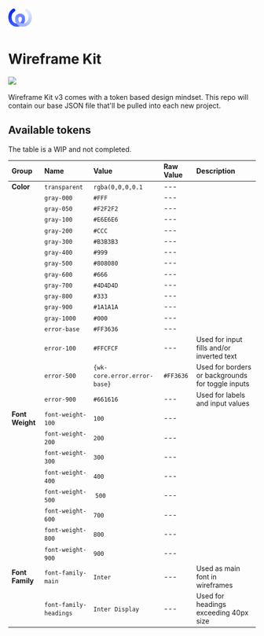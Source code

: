 <img src="https://github.com/sail-agency/wireframe-kit-base-tokens/blob/47987551fe2a50c3efd757eeb8dc896f5cf81b5f/wk.png" height="48"/>

# Wireframe Kit

<img src="https://img.shields.io/badge/Figma-Live-%23fff?logo=figma&logoColor=white"/>

Wireframe Kit v3 comes with a token based design mindset. This repo will contain our base JSON file that'll be pulled into each new project.

## Available tokens

The table is a WIP and not completed.

| Group           | Name              | Value                       | Raw Value   | Description                       |
|:----------------|:------------------|:----------------------------|:------------|:----------------------------------|
| **Color**       | `transparent`     | `rgba(0,0,0,0.1`            | ---         |                                   |
|                 | `gray-000`        | `#FFF`                      | ---         |                                   |
|                 | `gray-050`        | `#F2F2F2`                   | ---         |                                   |
|                 | `gray-100`        | `#E6E6E6`                   | ---         |                                   |
|                 | `gray-200`        | `#CCC`                      | ---         |                                   |
|                 | `gray-300`        | `#B3B3B3`                   | ---         |                                   |
|                 | `gray-400`        | `#999`                      | ---         |                                   |
|                 | `gray-500`        | `#808080`                   | ---         |                                   |
|                 | `gray-600`        | `#666`                      | ---         |                                   |
|                 | `gray-700`        | `#4D4D4D`                   | ---         |                                   |
|                 | `gray-800`        | `#333`                      | ---         |                                   |
|                 | `gray-900`        | `#1A1A1A`                   | ---         |                                   |
|                 | `gray-1000`       | `#000`                      | ---         |                                   |
|                 | `error-base`      | `#FF3636`                   | ---         |                                   |
|                 | `error-100`       | `#FFCFCF`                   | ---         | Used for input fills and/or inverted text |
|                 | `error-500`       | `{wk-core.error.error-base}` | `#FF3636`   | Used for borders or backgrounds for toggle inputs |
|                 | `error-900`       | `#661616`                   | ---         | Used for labels and input values |
|**Font Weight**  | `font-weight-100` | `100`                       | ---         |                                   |
|                 | `font-weight-200` | `200`                       | ---         |                                   |
|                 | `font-weight-300` | `300`                       | ---         |                                   |
|                 | `font-weight-400` | `400`                       | ---         |                                   |
|                 | `font-weight-500` | `500`                       | ---         |                                   |
|                 | `font-weight-600` | `700`                       | ---         |                                   |
|                 | `font-weight-800` | `800`                       | ---         |                                   |
|                 | `font-weight-900` | `900`                       | ---         |                                   |
| **Font Family** | `font-family-main`| `Inter`                     | ---         | Used as main font in wireframes   |
|                 | `font-family-headings` | `Inter Display`        | ---         | Used for headings exceeding 40px size |

